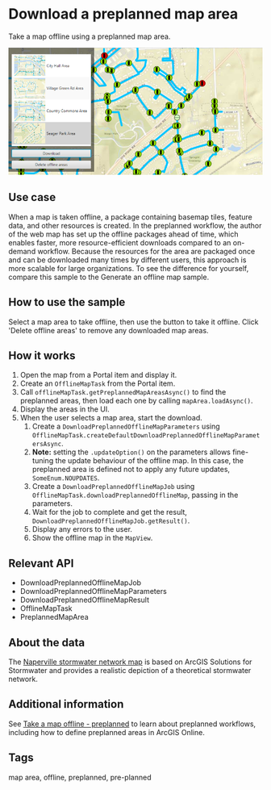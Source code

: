 <h1>Download a preplanned map area</h1>

<p>Take a map offline using a preplanned map area.</p>

<img src="DownloadPreplannedMap.png" alt="" />

<h2>Use case</h2>

<p>When a map is taken offline, a package containing basemap tiles, feature data, and other resources is created. In the preplanned workflow, the author of the web map has set up the offline packages ahead of time, which enables faster, more resource-efficient downloads compared to an on-demand workflow. Because the resources for the area are packaged once and can be downloaded many times by different users, this approach is more scalable for large organizations. To see the difference for yourself, compare this sample to the Generate an offline map sample.</p>

<h2>How to use the sample</h2>

<p>Select a map area to take offline, then use the button to take it offline. Click 'Delete offline areas' to remove any downloaded map areas.</p>

<h2>How it works</h2>

<ol>
  <li>Open the map from a Portal item and display it.</li>
  <li>Create an <code>OfflineMapTask</code> from the Portal item.</li>
  <li>Call <code>offlineMapTask.getPreplannedMapAreasAsync()</code> to find the preplanned areas, then load each one by calling <code>mapArea.loadAsync()</code>.</li>
  <li>Display the areas in the UI.</li>
  <li>When the user selects a map area, start the download.
    <ol>
      <li>Create a <code>DownloadPreplannedOfflineMapParameters</code> using <code>OfflineMapTask.createDefaultDownloadPreplannedOfflineMapParametersAsync</code>.</li>
      <li><b>Note:</b> setting the <code>.updateOption()</code> on the parameters allows fine-tuning the update behaviour of the offline map. In this case, the preplanned area is defined not to apply any future updates, <code>SomeEnum.NOUPDATES</code>.</li>
      <li>Create a <code>DownloadPreplannedOfflineMapJob</code> using <code>OfflineMapTask.downloadPreplannedOfflineMap</code>, passing in the parameters.</li>
      <li>Wait for the job to complete and get the result, <code>DownloadPreplannedOfflineMapJob.getResult()</code>.</li>
      <li>Display any errors to the user.</li>
      <li>Show the offline map in the <code>MapView</code>.</li>
    </ol>
  </li>
</ol>

<h2>Relevant API</h2>

<ul>
  <li>DownloadPreplannedOfflineMapJob</li>
  <li>DownloadPreplannedOfflineMapParameters</li>
  <li>DownloadPreplannedOfflineMapResult</li>
  <li>OfflineMapTask</li>
  <li>PreplannedMapArea</li>
</ul>

<h2>About the data</h2>

<p>The <a href="https://arcgisruntime.maps.arcgis.com/home/item.html?id=acc027394bc84c2fb04d1ed317aac674">Naperville stormwater network map</a> is based on ArcGIS Solutions for Stormwater and provides a realistic depiction of a theoretical stormwater network.</p>

<h2>Additional information</h2>

<p>See <a href="https://developers.arcgis.com/net/latest/wpf/guide/take-map-offline-preplanned.htm">Take a map offline - preplanned</a> to learn about preplanned workflows, including how to define preplanned areas in ArcGIS Online.</p>

<h2>Tags</h2>

<p>map area, offline, preplanned, pre-planned</p>
